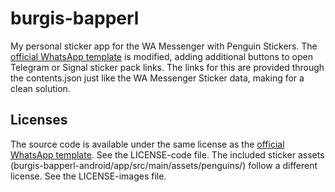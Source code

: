 # burgis-bapperl
My personal sticker app for the WA Messenger with Penguin Stickers. 
The [official WhatsApp template](github.com/WhatsApp/stickers) is modified, adding additional buttons to open Telegram or Signal sticker pack links. The links for this are provided through the contents.json just like the WA Messenger Sticker data, making for a clean solution.


## Licenses
The source code is available under the same license as the [official WhatsApp template](github.com/WhatsApp/stickers). See the LICENSE-code file. The included sticker assets (burgis-bapperl-android/app/src/main/assets/penguins/) follow a different license. See the LICENSE-images file.
